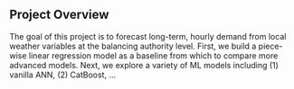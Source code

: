 ## Project Overview 

The goal of this project is to forecast long-term, hourly demand from local weather variables at the balancing authority level. First, we build a piece-wise linear regression model as a baseline from which to compare more advanced models. Next, we explore a variety of ML models including (1) vanilla ANN, (2) CatBoost, ...
